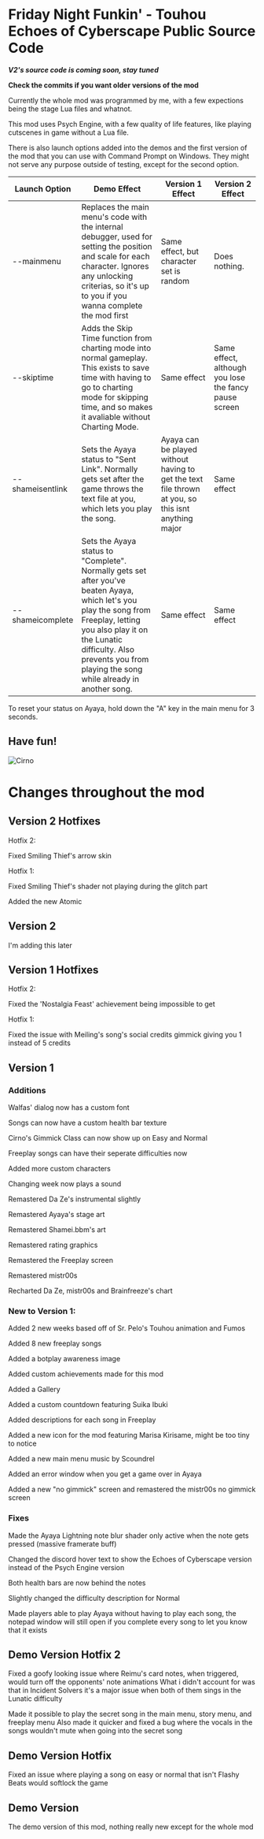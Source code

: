 # Friday Night Funkin' - Touhou Echoes of Cyberscape Public Source Code

***V2's source code is coming soon, stay tuned***

**Check the commits if you want older versions of the mod**

Currently the whole mod was programmed by me, with a few expections being the stage Lua files and whatnot.

This mod uses Psych Engine, with a few quality of life features, like playing cutscenes in game without a Lua file.

There is also launch options added into the demos and the first version of the mod that you can use with Command Prompt on Windows. They might not serve any purpose outside of testing, except for the second option.

| Launch Option | Demo Effect | Version 1 Effect | Version 2 Effect |
| ------------- | ----------- | ---------------- | ---------------- |
| --mainmenu | Replaces the main menu's code with the internal debugger, used for setting the position and scale for each character. Ignores any unlocking criterias, so it's up to you if you wanna complete the mod first | Same effect, but character set is random | Does nothing. |
| --skiptime | Adds the Skip Time function from charting mode into normal gameplay. This exists to save time with having to go to charting mode for skipping time, and so makes it avaliable without Charting Mode. | Same effect | Same effect, although you lose the fancy pause screen |
| --shameisentlink | Sets the Ayaya status to "Sent Link". Normally gets set after the game throws the text file at you, which lets you play the song. | Ayaya can be played without having to get the text file thrown at you, so this isnt anything major | Same effect |
| --shameicomplete | Sets the Ayaya status to "Complete". Normally gets set after you've beaten Ayaya, which let's you play the song from Freeplay, letting you also play it on the Lunatic difficulty. Also prevents you from playing the song while already in another song. | Same effect | Same effect |

To reset your status on Ayaya, hold down the "A" key in the main menu for 3 seconds.

## Have fun!

![Cirno](https://media.discordapp.net/attachments/1116023413048365068/1138560774353199385/cirno.png)

# Changes throughout the mod

## Version 2 Hotfixes

Hotfix 2:

Fixed Smiling Thief's arrow skin

Hotfix 1:

Fixed Smiling Thief's shader not playing during the glitch part

Added the new Atomic

## Version 2

I'm adding this later

## Version 1 Hotfixes

Hotfix 2:

Fixed the 'Nostalgia Feast' achievement being impossible to get

Hotfix 1:

Fixed the issue with Meiling's song's social credits gimmick giving you 1 instead of 5 credits

## Version 1

### Additions


Walfas' dialog now has a custom font

Songs can now have a custom health bar texture

Cirno's Gimmick Class can now show up on Easy and Normal

Freeplay songs can have their seperate difficulties now

Added more custom characters

Changing week now plays a sound

Remastered Da Ze's instrumental slightly

Remastered Ayaya's stage art

Remastered Shamei.bbm's art

Remastered rating graphics

Remastered the Freeplay screen

Remastered mistr00s

Recharted Da Ze, mistr00s and Brainfreeze's chart

### New to Version 1:

Added 2 new weeks based off of Sr. Pelo's Touhou animation and Fumos

Added 8 new freeplay songs

Added a botplay awareness image

Added custom achievements made for this mod

Added a Gallery

Added a custom countdown featuring Suika Ibuki

Added descriptions for each song in Freeplay

Added a new icon for the mod featuring Marisa Kirisame, might be too tiny to notice

Added a new main menu music by Scoundrel

Added an error window when you get a game over in Ayaya

Added a new "no gimmick" screen and remastered the mistr00s no gimmick screen

### Fixes

Made the Ayaya Lightning note blur shader only active when the note gets pressed (massive framerate buff)

Changed the discord hover text to show the Echoes of Cyberscape version instead of the Psych Engine version

Both health bars are now behind the notes

Slightly changed the difficulty description for Normal

Made players able to play Ayaya without having to play each song, the notepad window will still open if you complete every song to let you know that it exists

## Demo Version Hotfix 2

Fixed a goofy looking issue where Reimu's card notes, when triggered, would turn off the opponents' note animations
What i didn't account for was that in Incident Solvers it's a major issue when both of them sings in the Lunatic difficulty

Made it possible to play the secret song in the main menu, story menu, and freeplay menu
Also made it quicker and fixed a bug where the vocals in the songs wouldn't mute when going into the secret song

## Demo Version Hotfix

Fixed an issue where playing a song on easy or normal that isn't Flashy Beats would softlock the game

## Demo Version

The demo version of this mod, nothing really new except for the whole mod
